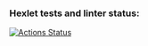 ### Hexlet tests and linter status:
[![Actions Status](https://github.com/amarynets/devops-for-programmers-project-77/workflows/hexlet-check/badge.svg)](https://github.com/amarynets/devops-for-programmers-project-77/actions)